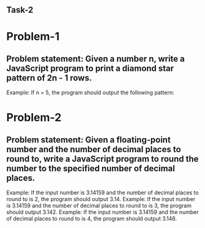 ## Task-2

# Problem-1

  ## Problem statement: Given a number n, write a JavaScript program to print a diamond star pattern of 2n - 1 rows.
  
  Example: If n = 5, the program should output the following pattern:

# Problem-2

  ## Problem statement: Given a floating-point number and the number of decimal places to round to, write a JavaScript program to round the number to the specified number of decimal places.
  
  Example: If the input number is 3.14159 and the number of decimal places to round to is 2, the program should output 3.14.
  Example: If the input number is 3.14159 and the number of decimal places to round to is 3, the program should output 3.142.
  Example: If the input number is 3.14159 and the number of decimal places to round to is 4, the program should output 3.146.

